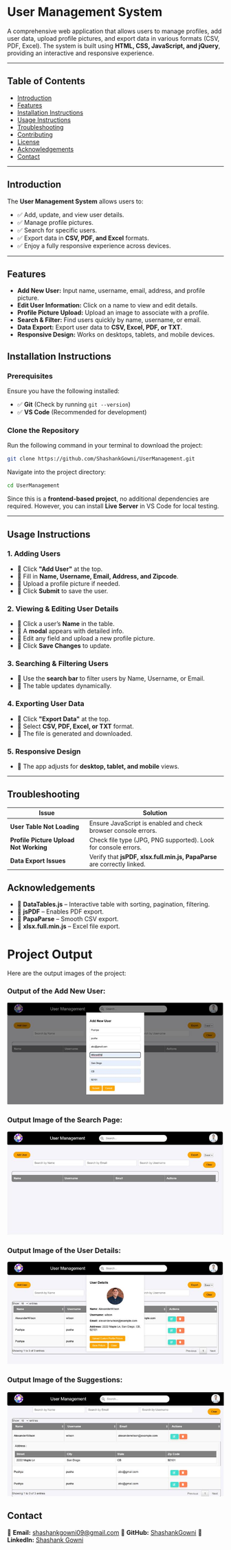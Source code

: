 # **User Management System**

A comprehensive web application that allows users to manage profiles, add user data, upload profile pictures, and export data in various formats (CSV, PDF, Excel). The system is built using **HTML, CSS, JavaScript, and jQuery**, providing an interactive and responsive experience.

---

## **Table of Contents**
- [Introduction](#introduction)
- [Features](#features)
- [Installation Instructions](#installation-instructions)
- [Usage Instructions](#usage-instructions)
- [Troubleshooting](#troubleshooting)
- [Contributing](#contributing)
- [License](#license)
- [Acknowledgements](#acknowledgements)
- [Contact](#contact)

---

## **Introduction**

The **User Management System** allows users to:
- ✅ Add, update, and view user details.
- ✅ Manage profile pictures.
- ✅ Search for specific users.
- ✅ Export data in **CSV, PDF, and Excel** formats.
- ✅ Enjoy a fully responsive experience across devices.

---

## **Features**

- **Add New User:** Input name, username, email, address, and profile picture.
- **Edit User Information:** Click on a name to view and edit details.
- **Profile Picture Upload:** Upload an image to associate with a profile.
- **Search & Filter:** Find users quickly by name, username, or email.
- **Data Export:** Export user data to **CSV, Excel, PDF, or TXT**.
- **Responsive Design:** Works on desktops, tablets, and mobile devices.

## **Installation Instructions**

### **Prerequisites**
Ensure you have the following installed:
- ✅ **Git** (Check by running `git --version`)
- ✅ **VS Code** (Recommended for development)

### **Clone the Repository**

Run the following command in your terminal to download the project:
```bash
git clone https://github.com/ShashankGowni/UserManagement.git
```
Navigate into the project directory:
```bash
cd UserManagement
```
Since this is a **frontend-based project**, no additional dependencies are required. However, you can install **Live Server** in VS Code for local testing.

---

## **Usage Instructions**

### **1. Adding Users**
- 🔹 Click **"Add User"** at the top.
- 🔹 Fill in **Name, Username, Email, Address, and Zipcode**.
- 🔹 Upload a profile picture if needed.
- 🔹 Click **Submit** to save the user.

### **2. Viewing & Editing User Details**
- 🔹 Click a user’s **Name** in the table.
- 🔹 A **modal** appears with detailed info.
- 🔹 Edit any field and upload a new profile picture.
- 🔹 Click **Save Changes** to update.

### **3. Searching & Filtering Users**
- 🔹 Use the **search bar** to filter users by Name, Username, or Email.
- 🔹 The table updates dynamically.

### **4. Exporting User Data**
- 🔹 Click **"Export Data"** at the top.
- 🔹 Select **CSV, PDF, Excel, or TXT** format.
- 🔹 The file is generated and downloaded.

### **5. Responsive Design**
- 🔹 The app adjusts for **desktop, tablet, and mobile** views.

---

## **Troubleshooting**

| Issue | Solution |
|-------|----------|
| **User Table Not Loading** | Ensure JavaScript is enabled and check browser console errors. |
| **Profile Picture Upload Not Working** | Check file type (JPG, PNG supported). Look for console errors. |
| **Data Export Issues** | Verify that **jsPDF, xlsx.full.min.js, PapaParse** are correctly linked. |


## **Acknowledgements**

- 📌 **DataTables.js** – Interactive table with sorting, pagination, filtering.
- 📌 **jsPDF** – Enables PDF export.
- 📌 **PapaParse** – Smooth CSV export.
- 📌 **xlsx.full.min.js** – Excel file export.


# Project Output

Here are the output images of the project:

### Output of the Add New User:

![Add New User](./images/add_new_user.jpg)

### Output Image of the Search Page:

![Search Page](./images/search_page.jpg)

### Output Image of the User Details:

![User Details](./images/user_detailes.jpg)

### Output Image of the Suggestions:

![Suggestions](./images/suggestion_page.jpg)


## **Contact**

📩 **Email:** [shashankgowni09@gmail.com](mailto:shashankgowni09@gmail.com)
🔗 **GitHub:** [ShashankGowni](https://github.com/ShashankGowni)
💼 **LinkedIn:** [Shashank Gowni](https://www.linkedin.com/in/shashankgowni)
